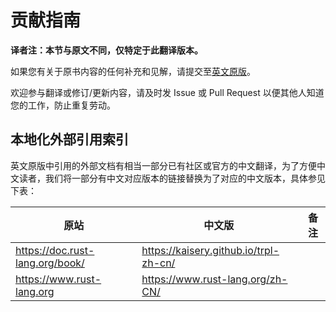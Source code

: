 # 贡献指南

**译者注：本节与原文不同，仅特定于此翻译版本。**

如果您有关于原书内容的任何补充和见解，请提交至[英文原版](https://github.com/microsoft/rust-for-dotnet-devs/blob/main/src/contributing.md)。

欢迎参与翻译或修订/更新内容，请及时发 Issue 或 Pull Request 以便其他人知道您的工作，防止重复劳动。

## 本地化外部引用索引

英文原版中引用的外部文档有相当一部分已有社区或官方的中文翻译，为了方便中文读者，我们将一部分有中文对应版本的链接替换为了对应的中文版本，具体参见下表：

|原站|中文版|备注|
|----|----|----|
|<https://doc.rust-lang.org/book/>|<https://kaisery.github.io/trpl-zh-cn/>| |
|<https://www.rust-lang.org>|<https://www.rust-lang.org/zh-CN/>
